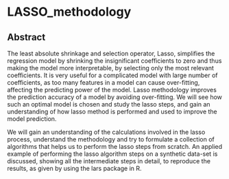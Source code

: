 # LASSO_methodology
## Abstract
The least absolute shrinkage and selection operator, Lasso, simplifies the regression model by shrinking the insignificant coefficients to zero and thus making the model more interpretable, by selecting only the most relevant coefficients. It is very useful for a complicated model with large
number of coefficients, as too many features in a model can cause over-fitting, affecting the predicting power of the model. Lasso methodology improves the prediction accuracy of a model by avoiding over-fitting. We will see how such an optimal model is chosen and study the lasso steps, and gain an understanding of how lasso method is performed and used to improve the model prediction.

We will gain an understanding of the calculations involved in the lasso process, understand the methodology and try to formulate a collection of algorithms that helps us to perform the lasso steps from scratch.
An applied example of performing the lasso algorithm steps on a synthetic data-set is discussed, showing all the intermediate steps in detail, to reproduce the results, as given by using the lars package in R.



